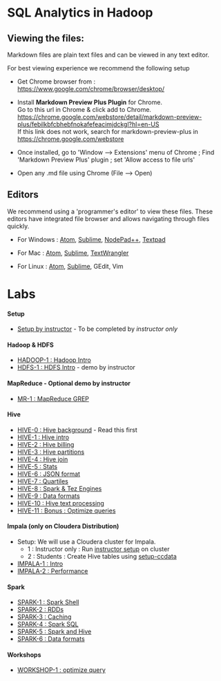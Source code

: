 <link rel='stylesheet' href='assets/css/main.css'/>

SQL Analytics in Hadoop
=======================

Viewing the files:
-----------------
Markdown files are plain text files and can be viewed in any text editor.

For best viewing experience we recommend the following setup

* Get Chrome browser from : https://www.google.com/chrome/browser/desktop/

* Install **Markdown Preview Plus Plugin** for Chrome.  
Go to this url in Chrome & click add to Chrome.  
    https://chrome.google.com/webstore/detail/markdown-preview-plus/febilkbfcbhebfnokafefeacimjdckgl?hl=en-US  
If this link does not work, search for markdown-preview-plus in https://chrome.google.com/webstore

* Once installed, go to 'Window --> Extensions' menu of Chrome ;   Find 'Markdown Preview Plus' plugin ;  set 'Allow access to file urls'

* Open any .md file using Chrome (File --> Open)


Editors
-------
We recommend using a 'programmer's editor' to view these files. These editors have integrated file browser and allows navigating through files quickly.

* For Windows : [Atom](https://atom.io), [Sublime](http://www.sublimetext.com/), [NodePad++](http://notepad-plus-plus.org/), [Textpad](http://www.textpad.com/)

* For Mac : [Atom](https://atom.io), [Sublime](http://www.sublimetext.com/),  [TextWrangler](http://www.barebones.com/products/textwrangler/)

* For Linux : [Atom](https://atom.io), [Sublime](http://www.sublimetext.com/), GEdit, Vim

# Labs

#### Setup
- [Setup by instructor](setup-instructor.md) - To be completed by _instructor only_

#### Hadoop & HDFS
- [HADOOP-1 : Hadoop Intro](intro/1-hadoop-intro.md)
- [HDFS-1 : HDFS Intro](hdfs/1-hdfs-intro.md) - demo by instructor

#### MapReduce - Optional demo by instructor
- [MR-1 : MapReduce GREP](mapreduce/1-grep.md)

#### Hive
- [HIVE-0 : Hive background](hive/README.md) - Read this first
- [HIVE-1 : Hive intro](hive/1-intro.md)
- [HIVE-2 : Hive billing](hive/2-billing.md)
- [HIVE-3 : Hive partitions](hive/3-partitions.md)
- [HIVE-4 : Hive join](hive/4-join.md)
- [HIVE-5 : Stats](hive/5-stats.md)
- [HIVE-6 : JSON format](hive/6-json.md)
- [HIVE-7 : Quartiles](hive/7-histograms.md)
- [HIVE-8 : Spark & Tez Engines](hive/8-engines.md)
- [HIVE-9 : Data formats](hive/9-data-formats.md)
- [HIVE-10 : Hive text processing](hive/10-text.md)
- [HIVE-11 : Bonus : Optimize queries](hive/11-optimize.md)


#### Impala (only on Cloudera Distribution)
- Setup: We will use a Cloudera cluster for Impala.
  - 1 : Instructor only : Run [instructor setup](setup-instructor.md) on cluster
  - 2 : Students : Create Hive tables using [setup-ccdata](setup-ccdata.md)
- [IMPALA-1 : Intro](impala/1-intro.md)
- [IMPALA-2 : Performance](impala/2-perf.md)

#### Spark
- [SPARK-1 : Spark Shell](spark/1-spark-shell.md)
- [SPARK-2 : RDDs](spark/2-RDD.md)
- [SPARK-3 : Caching](spark/3-caching.md)
- [SPARK-4 : Spark SQL](spark/4-spark-sql.md)
- [SPARK-5 : Spark and Hive](spark/5-spark-and-hive.md)
- [SPARK-6 : Data formats](spark/6-data-formats.md)

#### Workshops
- [WORKSHOP-1 : optimize query](workshops/1-optimize-query.md)
